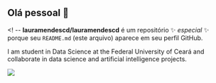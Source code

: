 ## Olá pessoal 👋

<! --
**lauramendescd/lauramendescd** é um repositório ✨ _especial_ ✨ porque seu `README.md` (este arquivo) aparece em seu perfil GitHub.

I am student in Data Science at the Federal University of Ceará and collaborate in data science and artificial intelligence projects.

[<img src="https://img.shields.io/badge/linkedin-%230077B5.svg?&style=for-the-badge&logo=linkedin&logoColor=white" />](https://www.linkedin.com/in/lauralmendes/)
